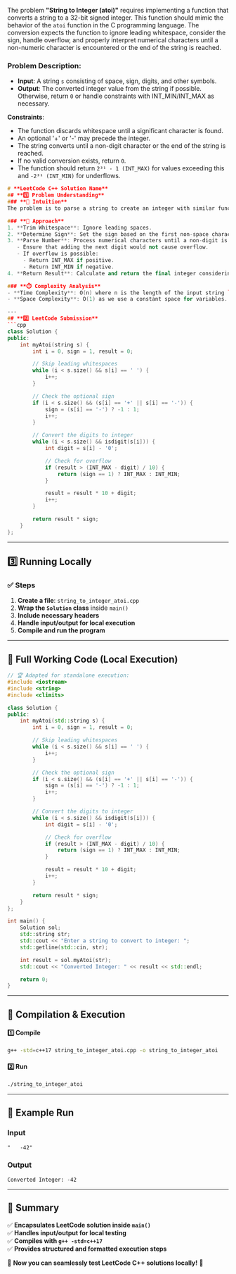 The problem **"String to Integer (atoi)"** requires implementing a function that converts a string to a 32-bit signed integer. This function should mimic the behavior of the `atoi` function in the C programming language. The conversion expects the function to ignore leading whitespace, consider the sign, handle overflow, and properly interpret numerical characters until a non-numeric character is encountered or the end of the string is reached.

### **Problem Description**:
- **Input**: A string `s` consisting of space, sign, digits, and other symbols.
- **Output**: The converted integer value from the string if possible. Otherwise, return `0` or handle constraints with INT_MIN/INT_MAX as necessary.

**Constraints**:
- The function discards whitespace until a significant character is found.
- An optional '+' or '-' may precede the integer.
- The string converts until a non-digit character or the end of the string is reached.
- If no valid conversion exists, return `0`.
- The function should return `2³¹ - 1 (INT_MAX)` for values exceeding this and `-2³¹ (INT_MIN)` for underflows.

```cpp
# **LeetCode C++ Solution Name**  
## **1️⃣ Problem Understanding**  
### **📌 Intuition**  
The problem is to parse a string to create an integer with similar functionality to the `atoi` function in C. The function needs to disregard whitespace, handle optional signs ('+' or '-'), parse digits, and properly manage boundary overflows for 32-bit integer representations.

### **🚀 Approach**  
1. **Trim Whitespace**: Ignore leading spaces.
2. **Determine Sign**: Set the sign based on the first non-space character, if it is '+' or '-' and move the index past it.
3. **Parse Number**: Process numerical characters until a non-digit is encountered or the maximum integer boundary is breached:
   - Ensure that adding the next digit would not cause overflow.
   - If overflow is possible:
     - Return INT_MAX if positive.
     - Return INT_MIN if negative.
4. **Return Result**: Calculate and return the final integer considering the sign.

### **⏱️ Complexity Analysis**  
- **Time Complexity**: O(n) where n is the length of the input string `s`.
- **Space Complexity**: O(1) as we use a constant space for variables.

---  
## **2️⃣ LeetCode Submission**  
```cpp
class Solution {
public:
    int myAtoi(string s) {
        int i = 0, sign = 1, result = 0;

        // Skip leading whitespaces
        while (i < s.size() && s[i] == ' ') {
            i++;
        }

        // Check the optional sign
        if (i < s.size() && (s[i] == '+' || s[i] == '-')) {
            sign = (s[i] == '-') ? -1 : 1;
            i++;
        }

        // Convert the digits to integer
        while (i < s.size() && isdigit(s[i])) {
            int digit = s[i] - '0';

            // Check for overflow
            if (result > (INT_MAX - digit) / 10) {
                return (sign == 1) ? INT_MAX : INT_MIN;
            }

            result = result * 10 + digit;
            i++;
        }

        return result * sign;
    }
};
```  

---  
## **3️⃣ Running Locally**  
### **✅ Steps**  
1. **Create a file**: `string_to_integer_atoi.cpp`  
2. **Wrap the `Solution` class** inside `main()`  
3. **Include necessary headers**  
4. **Handle input/output for local execution**  
5. **Compile and run the program**  

---  
## **📝 Full Working Code (Local Execution)**  
```cpp
// 🏆 Adapted for standalone execution:
#include <iostream>
#include <string>
#include <climits>

class Solution {
public:
    int myAtoi(std::string s) {
        int i = 0, sign = 1, result = 0;

        // Skip leading whitespaces
        while (i < s.size() && s[i] == ' ') {
            i++;
        }

        // Check the optional sign
        if (i < s.size() && (s[i] == '+' || s[i] == '-')) {
            sign = (s[i] == '-') ? -1 : 1;
            i++;
        }

        // Convert the digits to integer
        while (i < s.size() && isdigit(s[i])) {
            int digit = s[i] - '0';

            // Check for overflow
            if (result > (INT_MAX - digit) / 10) {
                return (sign == 1) ? INT_MAX : INT_MIN;
            }

            result = result * 10 + digit;
            i++;
        }

        return result * sign;
    }
};

int main() {
    Solution sol;
    std::string str;
    std::cout << "Enter a string to convert to integer: ";
    std::getline(std::cin, str);

    int result = sol.myAtoi(str);
    std::cout << "Converted Integer: " << result << std::endl;

    return 0;
}
```  

---  

## **🔧 Compilation & Execution**  
#### **1️⃣ Compile**  
```bash
g++ -std=c++17 string_to_integer_atoi.cpp -o string_to_integer_atoi
```  

#### **2️⃣ Run**  
```bash
./string_to_integer_atoi
```  

---  

## **🎯 Example Run**  
### **Input**  
```
"   -42"
```  
### **Output**  
```
Converted Integer: -42
```  

---  

## **📌 Summary**  
✅ **Encapsulates LeetCode solution inside `main()`**  
✅ **Handles input/output for local testing**  
✅ **Compiles with `g++ -std=c++17`**  
✅ **Provides structured and formatted execution steps**  

🚀 **Now you can seamlessly test LeetCode C++ solutions locally!** 🚀